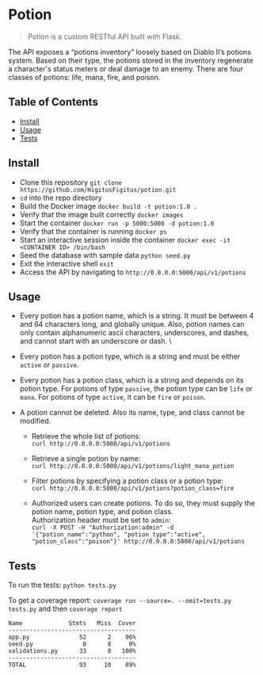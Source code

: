 # Potion

> Potion is a custom RESTful API built with Flask.

The API exposes a “potions inventory” loosely based on Diablo II’s potions system. Based on their type, the potions stored in the inventory regenerate a character's status meters or deal damage to an enemy. There are four classes of potions: life, mana, fire, and poison.


## Table of Contents

- [Install](#install)
- [Usage](#usage)
- [Tests](#tests)


## Install
+ Clone this repository `git clone https://github.com/HigitusFigitus/potion.git`
+ `cd` into the repo directory
+ Build the Docker image `docker build -t potion:1.0 .`
+ Verify that the image built correctly `docker images`
+ Start the container `docker run -p 5000:5000 -d potion:1.0`
+ Verify that the container is running `docker ps`
+ Start an interactive session inside the container `docker exec -it <CONTAINER ID> /bin/bash`
+ Seed the database with sample data `python seed.py`
+ Exit the interactive shell `exit`
+ Access the API by navigating to `http://0.0.0.0:5000/api/v1/potions`


## Usage
+ Every potion has a potion name, which is a string. It must be between 4 and 64 characters long, and globally unique. Also, potion names can only contain alphanumeric ascii characters, underscores, and dashes, and cannot start with an underscore or dash. \
+ Every potion has a potion type, which is a string and must be either `active` or `passive`.
+ Every potion has a potion class, which is a string and depends on its potion type. For potions of type `passive`, the potion type can be `life` or `mana`. For potions of type `active`, it can be `fire` or `poison`.
+ A potion cannot be deleted. Also its name, type, and class cannot be modified.

  + Retrieve the whole list of potions: \
  `curl http://0.0.0.0:5000/api/v1/potions`

  + Retrieve a single potion by name: \
  `curl http://0.0.0.0:5000/api/v1/potions/light_mana_potion`

  + Filter potions by specifying a potion class or a potion type: \
  `curl http://0.0.0.0:5000/api/v1/potions?potion_class=fire`

  + Authorized users can create potions. To do so, they must supply the potion name, potion type, and potion class. \
  Authorization header must be set to `admin`: \
  `curl -X POST -H "Authorization:admin" -d '{"potion_name":"python", "potion_type":"active", "potion_class":"poison"}' http://0.0.0.0:5000/api/v1/potions`


## Tests
To run the tests: `python tests.py`

To get a coverage report: `coverage run --source=. --omit=tests.py tests.py` and then `coverage report`
```
Name             Stmts   Miss  Cover
------------------------------------
app.py              52      2    96%
seed.py              8      8     0%
validations.py      33      0   100%
------------------------------------
TOTAL               93     10    89%
```

